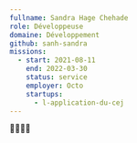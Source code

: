 ```yaml
---
fullname: Sandra Hage Chehade
role: Développeuse
domaine: Développement
github: sanh-sandra
missions:
  - start: 2021-08-11
    end: 2022-03-30
    status: service
    employer: Octo
    startups:
      - l-application-du-cej
---
```

👩‍💻👩‍💻